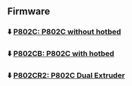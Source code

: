 ## Firmware
### :arrow_down: [P802C: P802C without hotbed](./P802C_V1p3.zip)
### :arrow_down: [P802CB: P802C with hotbed ](./P802CB_V1p3.zip)
### :arrow_down: [P802CR2: P802C Dual Extruder](./P802CR2_V1p3.zip)


